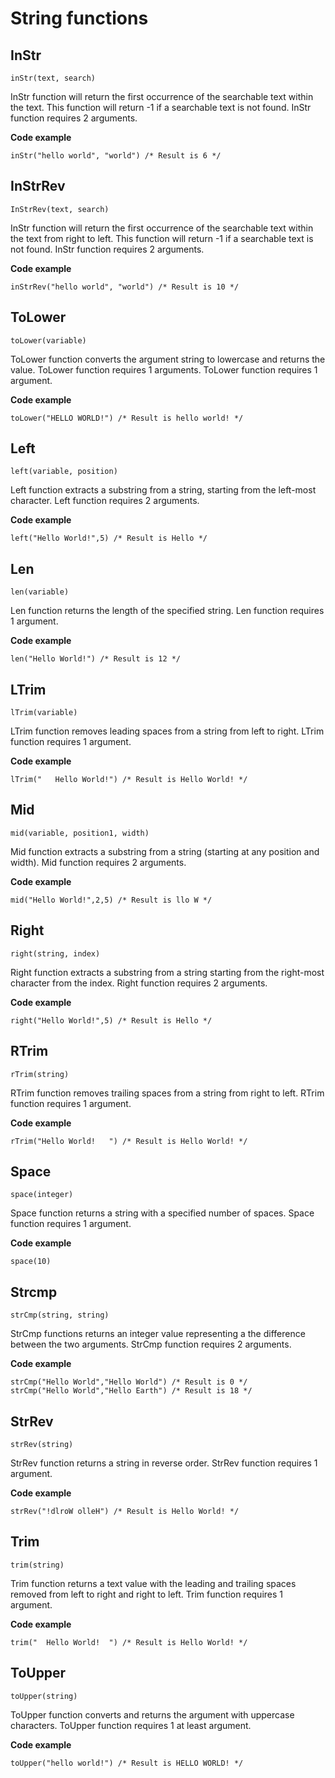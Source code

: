 # String functions
## InStr
`inStr(text, search)`

InStr function will return the first occurrence of the searchable text within the text. This function will return -1 if a searchable text is not found. InStr function requires 2 arguments.

**Code example**

```
inStr("hello world", "world") /* Result is 6 */
```

## InStrRev
`InStrRev(text, search)`

InStr function will return the first occurrence of the searchable text within the text from right to left. This function will return -1 if a searchable text is not found. InStr function requires 2 arguments.

**Code example**

```
inStrRev("hello world", "world") /* Result is 10 */
```

## ToLower
`toLower(variable)`

ToLower function converts the argument string to lowercase and returns the value. ToLower function requires 1 arguments. ToLower function requires 1 argument.

**Code example**

```
toLower("HELLO WORLD!") /* Result is hello world! */
```

## Left
`left(variable, position)`

Left function extracts a substring from a string, starting from the left-most character. Left function requires 2 arguments.

**Code example**

```
left("Hello World!",5) /* Result is Hello */
```

## Len
`len(variable)`

Len function returns the length of the specified string. Len function requires 1 argument.

**Code example**

```
len("Hello World!") /* Result is 12 */
```

## LTrim
`lTrim(variable)`

LTrim function removes leading spaces from a string from left to right. LTrim function requires 1 argument.

**Code example**

```
lTrim("   Hello World!") /* Result is Hello World! */
```

## Mid
`mid(variable, position1, width)`

Mid function extracts a substring from a string (starting at any position and width). Mid function requires 2 arguments.

**Code example**

```
mid("Hello World!",2,5) /* Result is llo W */
```

## Right
`right(string, index)`

Right function extracts a substring from a string starting from the right-most character from the index. Right function requires 2 arguments.

**Code example**

```
right("Hello World!",5) /* Result is Hello */
```

## RTrim
`rTrim(string)`

RTrim function removes trailing spaces from a string from right to left. RTrim function requires 1 argument.

**Code example**

```
rTrim("Hello World!   ") /* Result is Hello World! */
```

## Space
`space(integer)`

Space function returns a string with a specified number of spaces. Space function requires 1 argument.

**Code example**

```space(10)```

## Strcmp
`strCmp(string, string)`

StrCmp functions returns an integer value representing a the difference between the two arguments. StrCmp function requires 2 arguments.

**Code example**

```
strCmp("Hello World","Hello World") /* Result is 0 */
strCmp("Hello World","Hello Earth") /* Result is 18 */
```

## StrRev
`strRev(string)`

StrRev function returns a string in reverse order. StrRev function requires 1 argument.

**Code example**

```
strRev("!dlroW olleH") /* Result is Hello World! */
```

## Trim
`trim(string)`

Trim function returns a text value with the leading and trailing spaces removed from left to right and right to left. Trim function requires 1 argument.

**Code example**

```
trim("  Hello World!  ") /* Result is Hello World! */
```
## ToUpper
`toUpper(string)`

ToUpper function converts and returns the argument with uppercase characters. ToUpper function requires 1 at least argument.

**Code example**

```
toUpper("hello world!") /* Result is HELLO WORLD! */
```

